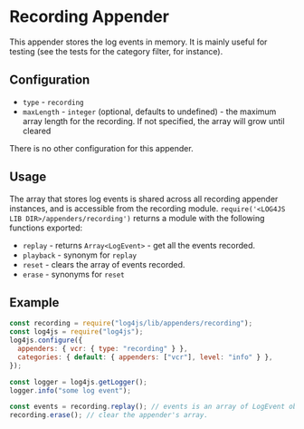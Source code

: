 # Recording Appender

This appender stores the log events in memory. It is mainly useful for testing (see the tests for the category filter, for instance).

## Configuration

- `type` - `recording`
- `maxLength` - `integer` (optional, defaults to undefined) - the maximum array length for the recording. If not specified, the array will grow until cleared

There is no other configuration for this appender.

## Usage

The array that stores log events is shared across all recording appender instances, and is accessible from the recording module. `require('<LOG4JS LIB DIR>/appenders/recording')` returns a module with the following functions exported:

- `replay` - returns `Array<LogEvent>` - get all the events recorded.
- `playback` - synonym for `replay`
- `reset` - clears the array of events recorded.
- `erase` - synonyms for `reset`

## Example

```javascript
const recording = require("log4js/lib/appenders/recording");
const log4js = require("log4js");
log4js.configure({
  appenders: { vcr: { type: "recording" } },
  categories: { default: { appenders: ["vcr"], level: "info" } },
});

const logger = log4js.getLogger();
logger.info("some log event");

const events = recording.replay(); // events is an array of LogEvent objects.
recording.erase(); // clear the appender's array.
```
